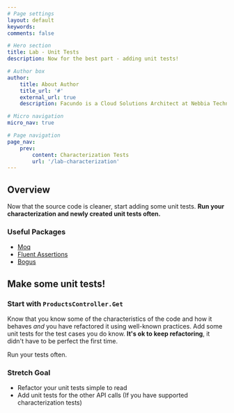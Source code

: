 ```yaml
---
# Page settings
layout: default
keywords:
comments: false

# Hero section
title: Lab - Unit Tests
description: Now for the best part - adding unit tests!

# Author box
author:
    title: About Author
    title_url: '#'
    external_url: true
    description: Facundo is a Cloud Solutions Architect at Nebbia Technology. He enjoys helping clients with architecture, containers/orchestration, and stream lining development processes.

# Micro navigation
micro_nav: true

# Page navigation
page_nav:
    prev:
        content: Characterization Tests
        url: '/lab-characterization'
---
```


## Overview

Now that the source code is cleaner, start adding some unit tests. **Run your characterization and newly created unit tests often.**

### Useful Packages

- [Moq](https://github.com/moq/moq)
- [Fluent Assertions](https://fluentassertions.com/)
- [Bogus](https://github.com/bchavez/Bogus)

## Make some unit tests!

### Start with `ProductsController.Get`

Know that you know some of the characteristics of the code and how it behaves *and* you have refactored it using well-known practices. Add some unit tests for the test cases you do know. **It's ok to keep refactoring**, it didn't have to be perfect the first time.

Run your tests often.

### Stretch Goal

- Refactor your unit tests simple to read
- Add unit tests for the other API calls (If you have supported characterization tests)
